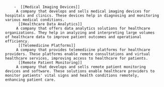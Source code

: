         -  [[Medical Imaging Devices]]
         A company that develops and sells medical imaging devices for hospitals and clinics. These devices help in diagnosing and monitoring various medical conditions.
          [[Healthcare Data Analytics]]
         A company that offers data analytics solutions for healthcare organizations. They help in analyzing and interpreting large volumes of healthcare data to improve patient outcomes and operational efficiency.
          [[Telemedicine Platforms]]
         A company that provides telemedicine platforms for healthcare providers. These platforms enable remote consultations and virtual healthcare services, improving access to healthcare for patients.
          [[Remote Patient Monitoring]]
         A company that develops and sells remote patient monitoring devices and software. These solutions enable healthcare providers to monitor patients' vital signs and health conditions remotely, enhancing patient care.



